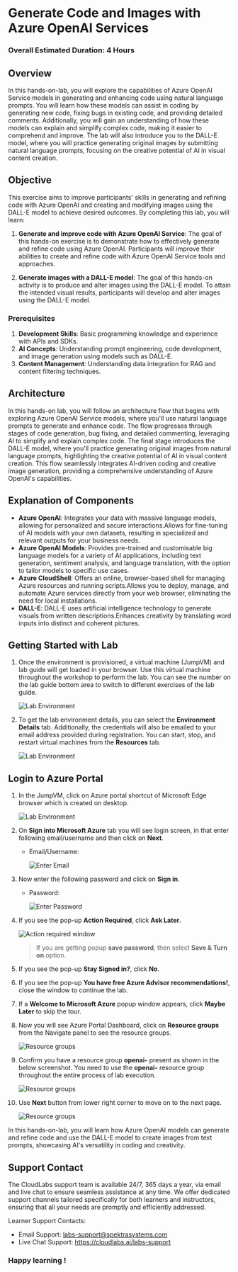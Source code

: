 # Generate Code and Images with Azure OpenAI Services

### Overall Estimated Duration: 4 Hours

## Overview

In this hands-on-lab, you will explore the capabilities of Azure OpenAI Service models in generating and enhancing code using natural language prompts. You will learn how these models can assist in coding by generating new code, fixing bugs in existing code, and providing detailed comments. Additionally, you will gain an understanding of how these models can explain and simplify complex code, making it easier to comprehend and improve. The lab will also introduce you to the DALL-E model, where you will practice generating original images by submitting natural language prompts, focusing on the creative potential of AI in visual content creation.

## Objective 

This exercise aims to improve participants' skills in generating and refining code with Azure OpenAI and creating and modifying images using the DALL-E model to achieve desired outcomes. By completing this lab, you will learn:

1. **Generate and improve code with Azure OpenAI Service**: The goal of this hands-on exercise is to demonstrate how to effectively generate and refine code using Azure OpenAI. Participants will improve their abilities to create and refine code with Azure OpenAI Service tools and approaches.

2. **Generate images with a DALL-E model**: The goal of this hands-on activity is to produce and alter images using the DALL-E model. To attain the intended visual results, participants will develop and alter images using the DALL-E model.

### Prerequisites

1. **Development Skills**: Basic programming knowledge and experience with APIs and SDKs.
2. **AI Concepts**: Understanding prompt engineering, code development, and image generation using models such as DALL-E.
3. **Content Management**: Understanding data integration for RAG and content filtering techniques.
   
## Architecture

In this hands-on lab, you will follow an architecture flow that begins with exploring Azure OpenAI Service models, where you'll use natural language prompts to generate and enhance code. The flow progresses through stages of code generation, bug fixing, and detailed commenting, leveraging AI to simplify and explain complex code. The final stage introduces the DALL-E model, where you'll practice generating original images from natural language prompts, highlighting the creative potential of AI in visual content creation. This flow seamlessly integrates AI-driven coding and creative image generation, providing a comprehensive understanding of Azure OpenAI's capabilities.

## Explanation of Components

- **Azure OpenAI**: Integrates your data with massive language models, allowing for personalized and secure interactions.Allows for fine-tuning of AI models with your own datasets, resulting in specialized and relevant outputs for your business needs.
- **Azure OpenAI Models**: Provides pre-trained and customisable big language models for a variety of AI applications, including text generation, sentiment analysis, and language translation, with the option to tailor models to specific use cases.
- **Azure CloudShell**: Offers an online, browser-based shell for managing Azure resources and running scripts.Allows you to deploy, manage, and automate Azure services directly from your web browser, eliminating the need for local installations.
- **DALL-E**: DALL-E uses artificial intelligence technology to generate visuals from written descriptions.Enhances creativity by translating word inputs into distinct and coherent pictures.

## Getting Started with Lab

1. Once the environment is provisioned, a virtual machine (JumpVM) and lab guide will get loaded in your browser. Use this virtual machine throughout the workshop to perform the lab. You can see the number on the lab guide bottom area to switch to different exercises of the lab guide.

   ![](../media/getting-started1.png "Lab Environment")
   
1. To get the lab environment details, you can select the **Environment Details** tab. Additionally, the credentials will also be emailed to your email address provided during registration. You can start, stop, and restart virtual machines from the **Resources** tab.

   ![](../media/envdetails.png "Lab Environment")

## Login to Azure Portal
1. In the JumpVM, click on Azure portal shortcut of Microsoft Edge browser which is created on desktop.

   ![](../media/azureportal_icon1.png "Lab Environment")
   
1. On **Sign into Microsoft Azure** tab you will see login screen, in that enter following email/username and then click on **Next**. 
   * Email/Username: <inject key="AzureAdUserEmail"></inject>
   
     ![](../media/image7.png "Enter Email")
     
1. Now enter the following password and click on **Sign in**.
   * Password: <inject key="AzureAdUserPassword"></inject>
   
     ![](../media/image8.png "Enter Password")
     
1. If you see the pop-up **Action Required**, click **Ask Later**.

     ![](../media/asklater.png "Action required window")
     
    > If you are getting popup **save password**, then select **Save & Turn on** option.
       
1. If you see the pop-up **Stay Signed in?**, click **No**.

1. If you see the pop-up **You have free Azure Advisor recommendations!**, close the window to continue the lab.

1. If a **Welcome to Microsoft Azure** popup window appears, click **Maybe Later** to skip the tour.

1. Now you will see Azure Portal Dashboard, click on **Resource groups** from the Navigate panel to see the resource groups.

     ![](../media/select-rg.png "Resource groups")

1. Confirm you have a resource group **openai-<inject key="Deployment-id" enableCopy="false"/>** present as shown in the below screenshot. You need to use the **openai-<inject key="Deployment-id" enableCopy="false"/>** resource group throughout the entire process of lab execution.

     ![](../media/rg.png "Resource groups")
   
1. Use **Next** button from lower right corner to move on to the next page.

   ![](../media/next1.png "Resource groups")

In this hands-on-lab, you will learn how Azure OpenAI models can generate and refine code and use the DALL-E model to create images from text prompts, showcasing AI's versatility in coding and creativity.

## Support Contact
 
The CloudLabs support team is available 24/7, 365 days a year, via email and live chat to ensure seamless assistance at any time. We offer dedicated support channels tailored specifically for both learners and instructors, ensuring that all your needs are promptly and efficiently addressed.

Learner Support Contacts:

- Email Support: labs-support@spektrasystems.com
- Live Chat Support: https://cloudlabs.ai/labs-support

### Happy learning !
